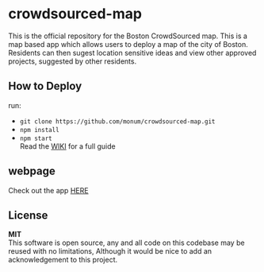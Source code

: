 # crowdsourced-map

This is the official repository for the Boston CrowdSourced map. This is a map based app which allows users to deploy a map of the city of Boston. Residents can then sugest location sensitive ideas and view other approved projects, suggested by other residents. 

## How to Deploy 

run:  
* `git clone https://github.com/monum/crowdsourced-map.git`
* `npm install`
* `npm start`  
Read the [WIKI](https://github.com/monum/crowdsourced-map/wiki) for a full guide 

## webpage
Check out the app [HERE](https://monum.github.io/crowdsourced-map/)

## License
**MIT**  
This software is open source, any and all code on this codebase may be reused with no limitations, Although it would be nice to add an acknowledgement to this project.
